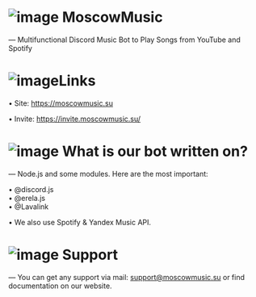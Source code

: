 # ![image](https://i.imgur.com/AoBtCaJ.png)  MoscowMusic
— Multifunctional Discord Music Bot to Play Songs from YouTube and Spotify

# ![image](https://i.imgur.com/0je2cFl.png)Links
• Site: https://moscowmusic.su </br>

• Invite: https://invite.moscowmusic.su/

# ![image](https://i.imgur.com/OTxaa4Z.png) What is our bot written on?
— Node.js and some modules. Here are the most important:</br>

• @discord.js</br>
• @erela.js</br>
• @Lavalink</br>

• We also use Spotify & Yandex Music API.

# ![image](https://i.imgur.com/iJX01fJ.png) Support 
— You can get any support via mail: support@moscowmusic.su or find documentation on our website.

